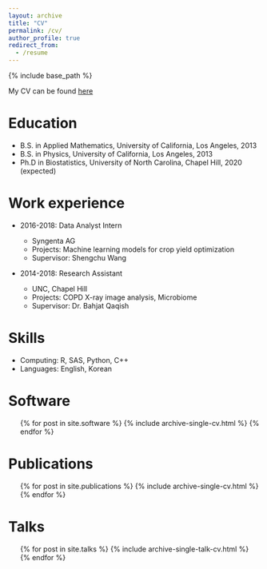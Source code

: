 ```yaml
---
layout: archive
title: "CV"
permalink: /cv/
author_profile: true
redirect_from:
  - /resume
---
```


{% include base_path %}

My CV can be found [here](https://DavidKLim.github.io/files/CV.pdf)

Education
======
* B.S. in Applied Mathematics, University of California, Los Angeles, 2013
* B.S. in Physics, University of California, Los Angeles, 2013
* Ph.D in Biostatistics, University of North Carolina, Chapel Hill, 2020 (expected)

Work experience
======
* 2016-2018: Data Analyst Intern
  * Syngenta AG
  * Projects: Machine learning models for crop yield optimization
  * Supervisor: Shengchu Wang

* 2014-2018: Research Assistant
  * UNC, Chapel Hill
  * Projects: COPD X-ray image analysis, Microbiome
  * Supervisor: Dr. Bahjat Qaqish
  
Skills
======
* Computing: R, SAS, Python, C++
* Languages: English, Korean

Software
======
  <ul>{% for post in site.software %}
    {% include archive-single-cv.html %}
  {% endfor %}</ul>

Publications
======
  <ul>{% for post in site.publications %}
    {% include archive-single-cv.html %}
  {% endfor %}</ul>
  
Talks
======
  <ul>{% for post in site.talks %}
    {% include archive-single-talk-cv.html %}
  {% endfor %}</ul>
  
<!-- Teaching
======
  <ul>{% for post in site.teaching %}
    {% include archive-single-cv.html %}
  {% endfor %}</ul>
  
Service and leadership
======
* Currently signed in to 43 different slack teams -->
